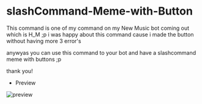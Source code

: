 # slashCommand-Meme-with-Button

This command is one of my command on my New Music bot coming out which is H_M ;p
i was happy about this command cause i made the button without having more 3 error's 

anywyas you can use this command to your bot and have a slashcommand meme with buttons ;p 

thank you!

- Preview

![preview](https://media.discordapp.net/attachments/968718431409033246/974315193360351302/unknown.png)
